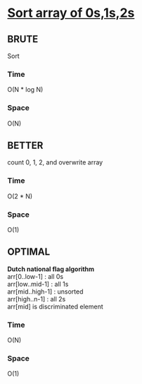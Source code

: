 # [Sort array of 0s,1s,2s](https://github.com/DrNayak2306/DSA/blob/main/sort_012.cpp)

## BRUTE
Sort
### Time
O(N * log N)
### Space
O(N)

## BETTER
count 0, 1, 2, and overwrite array
### Time
O(2 * N)
### Space
O(1)

## OPTIMAL
__Dutch national flag algorithm__  
arr[0..low-1] : all 0s  
arr[low..mid-1] : all 1s  
arr[mid..high-1] : unsorted  
arr[high..n-1] : all 2s  
arr[mid] is discriminated element  
### Time
O(N)
### Space
O(1)